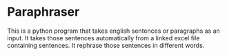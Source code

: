 # Paraphraser
This is a python program that takes english sentences or paragraphs as an input.
It takes those sentences automatically from a linked excel file containing sentences.
It rephrase those sentences in different words.
